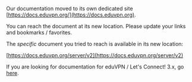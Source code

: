 Our documentation moved to its own dedicated site 
[https://docs.eduvpn.org/](https://docs.eduvpn.org).

You can reach the document at its new location. Please update your links and 
bookmarks / favorites.

The _specific_ document you tried to reach is available in its new location:

[https://docs.eduvpn.org/server/v2](https://docs.eduvpn.org/server/v2)

If you are looking for documentation for eduVPN / Let's Connect! 3.x, go 
[here](https://docs.eduvpn.org/server/v3).
